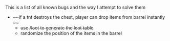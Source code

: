 This is a list of all known bugs and the way I attempt to solve them

- ~~if a tnt destroys the chest, player can drop items from barrel instantly ~~
  - ~~use /loot to generate the loot table~~
  - randomize the position of the items in the barrel
